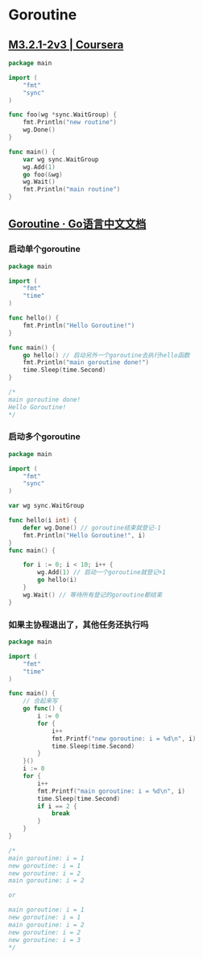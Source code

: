# Goroutine

## [M3.2.1-2v3 | Coursera](https://www.coursera.org/learn/golang-concurrency/lecture/rWw66/m3-2-1-2v3)

```go
package main

import (
	"fmt"
	"sync"
)

func foo(wg *sync.WaitGroup) {
	fmt.Println("new routine")
	wg.Done()
}

func main() {
	var wg sync.WaitGroup
	wg.Add(1)
	go foo(&wg)
	wg.Wait()
	fmt.Println("main routine")
}

```



## [Goroutine · Go语言中文文档](https://www.topgoer.com/%E5%B9%B6%E5%8F%91%E7%BC%96%E7%A8%8B/goroutine.html)

### 启动单个goroutine

```go
package main

import (
	"fmt"
	"time"
)

func hello() {
	fmt.Println("Hello Goroutine!")
}

func main() {
	go hello() // 启动另外一个goroutine去执行hello函数
	fmt.Println("main goroutine done!")
	time.Sleep(time.Second)
}

/*
main goroutine done!
Hello Goroutine!
*/

```



### 启动多个goroutine

```go
package main

import (
	"fmt"
	"sync"
)

var wg sync.WaitGroup

func hello(i int) {
	defer wg.Done() // goroutine结束就登记-1
	fmt.Println("Hello Goroutine!", i)
}
func main() {

	for i := 0; i < 10; i++ {
		wg.Add(1) // 启动一个goroutine就登记+1
		go hello(i)
	}
	wg.Wait() // 等待所有登记的goroutine都结束
}

```



### 如果主协程退出了，其他任务还执行吗

```go
package main

import (
	"fmt"
	"time"
)

func main() {
	// 合起来写
	go func() {
		i := 0
		for {
			i++
			fmt.Printf("new goroutine: i = %d\n", i)
			time.Sleep(time.Second)
		}
	}()
	i := 0
	for {
		i++
		fmt.Printf("main goroutine: i = %d\n", i)
		time.Sleep(time.Second)
		if i == 2 {
			break
		}
	}
}

/*
main goroutine: i = 1
new goroutine: i = 1
new goroutine: i = 2
main goroutine: i = 2

or

main goroutine: i = 1
new goroutine: i = 1
main goroutine: i = 2
new goroutine: i = 2
new goroutine: i = 3
*/

```

